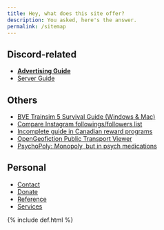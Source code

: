 ```yaml
---
title: Hey, what does this site offer?
description: You asked, here's the answer.
permalink: /sitemap
---
```


## Discord-related
* **[Advertising Guide](./advertising)**
* [Server Guide](./discord-server-guide)

## Others
* [BVE Trainsim 5 Survival Guide (Windows & Mac)](./bve)
* [Compare Instagram followings/followers list](./instagram-compare)
* [Incomplete guide in Canadian reward programs](./canadareward)
* [OpenGeofiction Public Transport Viewer](./ogf-route-relations.html)
* [PsychoPoly: Monopoly, but in psych medications](./psychopoly)

## Personal
* [Contact](./contact)
* [Donate](./donate)
* [Reference](./reference)
* [Services](./services)

{% include def.html %}
